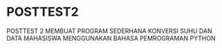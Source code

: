 # POSTTEST2

POSTTEST 2 MEMBUAT PROGRAM SEDERHANA KONVERSI SUHU DAN DATA MAHASISWA MENGGUNAKAN BAHASA PEMROGRAMAN PYTHON
